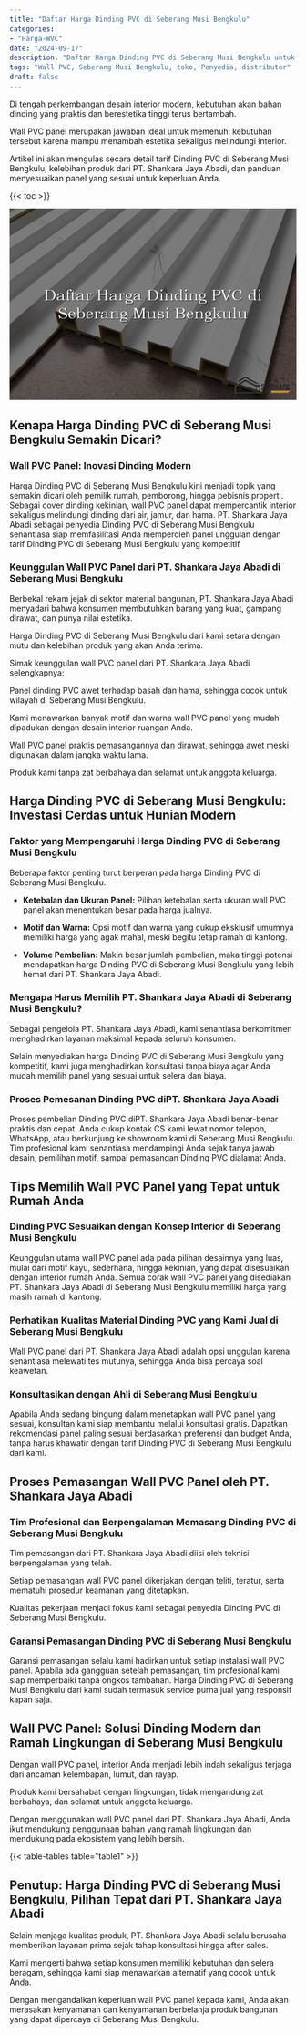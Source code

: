 ```yaml
---
title: "Daftar Harga Dinding PVC di Seberang Musi Bengkulu"
categories: 
- "Harga-WVC"
date: "2024-09-17"
description: "Daftar Harga Dinding PVC di Seberang Musi Bengkulu untuk tempat tinggal, office, serta ritel. Material berkualitas, beragam motif, variasi warna menarik, dengan layanan instalasi oleh tenaga ahli profesional dan garansi resmi!|Servis penjualan Dinding PVC di Seberang Musi Bengkulu bagi keperluan hunian, kantor, atau ritel, dengan produk berkualitas dan instalasi oleh tim berpengalaman serta kepastian resmi.|Pilihan Dinding PVC di Seberang Musi Bengkulu yang terpercaya bagi hunian, kantor, dan gerai, dengan material terbaik dan instalasi ditangani oleh tim berpengalaman dan jaminan resmi.|Penyediaan Dinding PVC di Seberang Musi Bengkulu untuk hunian, office, dan ritel, dengan produk unggulan dan instalasi oleh tenaga ahli berpengalaman, lengkap dengan kepastian resmi.}"
tags: "Wall PVC, Seberang Musi Bengkulu, toko, Penyedia, distributor"
draft: false
---
```


Di tengah perkembangan desain interior modern, kebutuhan akan bahan dinding yang praktis dan berestetika tinggi terus bertambah.

Wall PVC panel merupakan jawaban ideal untuk memenuhi kebutuhan tersebut karena mampu menambah estetika sekaligus melindungi interior.

Artikel ini akan mengulas secara detail tarif Dinding PVC di Seberang Musi Bengkulu, kelebihan produk dari PT. Shankara Jaya Abadi, dan panduan menyesuaikan panel yang sesuai untuk keperluan Anda.

{{< toc >}}

![Daftar Harga Dinding PVC di Seberang Musi Bengkulu](/images/Harga-WVC/Daftar-Harga-Dinding-PVC-di-Seberang-Musi-Bengkulu.png)


## Kenapa Harga Dinding PVC di Seberang Musi Bengkulu Semakin Dicari?

### Wall PVC Panel: Inovasi Dinding Modern

Harga Dinding PVC di Seberang Musi Bengkulu kini menjadi topik yang semakin dicari oleh pemilik rumah, pemborong, hingga pebisnis properti. Sebagai cover dinding kekinian, wall PVC panel dapat mempercantik interior sekaligus melindungi dinding dari air, jamur, dan hama. PT. Shankara Jaya Abadi sebagai penyedia Dinding PVC di Seberang Musi Bengkulu senantiasa siap memfasilitasi Anda memperoleh panel unggulan dengan tarif Dinding PVC di Seberang Musi Bengkulu yang kompetitif

### Keunggulan Wall PVC Panel dari PT. Shankara Jaya Abadi di Seberang Musi Bengkulu

Berbekal rekam jejak di sektor material bangunan, PT. Shankara Jaya Abadi menyadari bahwa konsumen membutuhkan barang yang kuat, gampang dirawat, dan punya nilai estetika.

Harga Dinding PVC di Seberang Musi Bengkulu dari kami setara dengan mutu dan kelebihan produk yang akan Anda terima.

Simak keunggulan wall PVC panel dari PT. Shankara Jaya Abadi selengkapnya:

Panel dinding PVC awet terhadap basah dan hama, sehingga cocok untuk wilayah di Seberang Musi Bengkulu.

Kami menawarkan banyak motif dan warna wall PVC panel yang mudah dipadukan dengan desain interior ruangan Anda.

Wall PVC panel praktis pemasangannya dan dirawat, sehingga awet meski digunakan dalam jangka waktu lama.

Produk kami tanpa zat berbahaya dan selamat untuk anggota keluarga.

## Harga Dinding PVC di Seberang Musi Bengkulu: Investasi Cerdas untuk Hunian Modern

### Faktor yang Mempengaruhi Harga Dinding PVC di Seberang Musi Bengkulu

Beberapa faktor penting turut berperan pada harga Dinding PVC di Seberang Musi Bengkulu.

- **Ketebalan dan Ukuran Panel:** Pilihan ketebalan serta ukuran wall PVC panel akan menentukan besar pada harga jualnya.

- **Motif dan Warna:** Opsi motif dan warna yang cukup eksklusif umumnya memiliki harga yang agak mahal, meski begitu tetap ramah di kantong.

- **Volume Pembelian:** Makin besar jumlah pembelian, maka tinggi potensi mendapatkan harga Dinding PVC di Seberang Musi Bengkulu yang lebih hemat dari PT. Shankara Jaya Abadi.

### Mengapa Harus Memilih PT. Shankara Jaya Abadi di Seberang Musi Bengkulu?

Sebagai pengelola PT. Shankara Jaya Abadi, kami senantiasa berkomitmen menghadirkan layanan maksimal kepada seluruh konsumen.

Selain menyediakan harga Dinding PVC di Seberang Musi Bengkulu yang kompetitif, kami juga menghadirkan konsultasi tanpa biaya agar Anda mudah memilih panel yang sesuai untuk selera dan biaya.

### Proses Pemesanan Dinding PVC diPT. Shankara Jaya Abadi

Proses pembelian Dinding PVC diPT. Shankara Jaya Abadi benar-benar praktis dan cepat. Anda cukup kontak CS kami lewat nomor telepon, WhatsApp, atau berkunjung ke showroom kami di Seberang Musi Bengkulu. Tim profesional kami senantiasa mendampingi Anda sejak tanya jawab desain, pemilihan motif, sampai pemasangan Dinding PVC dialamat Anda.

## Tips Memilih Wall PVC Panel yang Tepat untuk Rumah Anda

### Dinding PVC Sesuaikan dengan Konsep Interior di Seberang Musi Bengkulu

Keunggulan utama wall PVC panel ada pada pilihan desainnya yang luas, mulai dari motif kayu, sederhana, hingga kekinian, yang dapat disesuaikan dengan interior rumah Anda. Semua corak wall PVC panel yang disediakan PT. Shankara Jaya Abadi di Seberang Musi Bengkulu memiliki harga yang masih ramah di kantong.

### Perhatikan Kualitas Material Dinding PVC yang Kami Jual di Seberang Musi Bengkulu

Wall PVC panel dari PT. Shankara Jaya Abadi adalah opsi unggulan karena senantiasa melewati tes mutunya, sehingga Anda bisa percaya soal keawetan.

### Konsultasikan dengan Ahli di Seberang Musi Bengkulu

Apabila Anda sedang bingung dalam menetapkan wall PVC panel yang sesuai, konsultan kami siap membantu melalui konsultasi gratis. Dapatkan rekomendasi panel paling sesuai berdasarkan preferensi dan budget Anda, tanpa harus khawatir dengan tarif Dinding PVC di Seberang Musi Bengkulu dari kami.

## Proses Pemasangan Wall PVC Panel oleh PT. Shankara Jaya Abadi

### Tim Profesional dan Berpengalaman Memasang Dinding PVC di Seberang Musi Bengkulu

Tim pemasangan dari PT. Shankara Jaya Abadi diisi oleh teknisi berpengalaman yang telah.

Setiap pemasangan wall PVC panel dikerjakan dengan teliti, teratur, serta mematuhi prosedur keamanan yang ditetapkan.

Kualitas pekerjaan menjadi fokus kami sebagai penyedia Dinding PVC di Seberang Musi Bengkulu.

### Garansi Pemasangan Dinding PVC di Seberang Musi Bengkulu

Garansi pemasangan selalu kami hadirkan untuk setiap instalasi wall PVC panel. Apabila ada gangguan setelah pemasangan, tim profesional kami siap memperbaiki tanpa ongkos tambahan. Harga Dinding PVC di Seberang Musi Bengkulu dari kami sudah termasuk service purna jual yang responsif kapan saja.

## Wall PVC Panel: Solusi Dinding Modern dan Ramah Lingkungan di Seberang Musi Bengkulu

Dengan wall PVC panel, interior Anda menjadi lebih indah sekaligus terjaga dari ancaman kelembapan, lumut, dan rayap.

Produk kami bersahabat dengan lingkungan, tidak mengandung zat berbahaya, dan selamat untuk anggota keluarga.

Dengan menggunakan wall PVC panel dari PT. Shankara Jaya Abadi, Anda ikut mendukung penggunaan bahan yang ramah lingkungan dan mendukung pada ekosistem yang lebih bersih.

{{< table-tables table="table1" >}}

## Penutup: Harga Dinding PVC di Seberang Musi Bengkulu, Pilihan Tepat dari PT. Shankara Jaya Abadi

Selain menjaga kualitas produk, PT. Shankara Jaya Abadi selalu berusaha memberikan layanan prima sejak tahap konsultasi hingga after sales.

Kami mengerti bahwa setiap konsumen memiliki kebutuhan dan selera beragam, sehingga kami siap menawarkan alternatif yang cocok untuk Anda.

Dengan mengandalkan keperluan wall PVC panel kepada kami, Anda akan merasakan kenyamanan dan kenyamanan berbelanja produk bangunan yang dapat dipercaya di Seberang Musi Bengkulu.